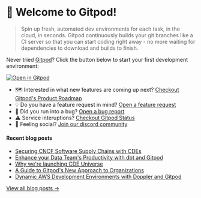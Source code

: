 # 👋 Welcome to Gitpod!

> Spin up fresh, automated dev environments for each task, in the cloud, in seconds. Gitpod continuously builds your git branches like a CI server so that you can start coding right away - no more waiting for dependencies to download and builds to finish.

Never tried [Gitpod](https://www.gitpod.io/)? Click the button below to start your first development environment:

[![Open in Gitpod](https://gitpod.io/button/open-in-gitpod.svg)](https://gitpod.new)

* 🗺️ Interested in what new features are coming up next? [Checkout Gitpod's Product Roadmap](https://github.com/orgs/gitpod-io/projects/27)
* 💡 Do you have a feature request in mind? [Open a feature request](https://github.com/gitpod-io/gitpod/issues/new?assignees=&labels=&template=feature_request.md&title=)
* 🐛 Did you run into a bug? [Open a bug report](https://github.com/gitpod-io/gitpod/issues/new?assignees=&labels=bug&template=bug_report.yml)
* ⚠️ Service interuptions? [Checkout Gitpod Status](https://gitpodstatus.com/)
* 🦩 Feeling social? [Join our discord community](https://www.gitpod.io/chat)

#### Recent blog posts

<!--START_SECTION:feed-->
* [Securing CNCF Software Supply Chains with CDEs](https://www.gitpod.io/blog/securing-cncf-software-supply-chains-with-cd-es)
* [Enhance your Data Team's Productivity with dbt and Gitpod](https://www.gitpod.io/blog/dbt-in-gitpod)
* [Why we're launching CDE Universe](https://www.gitpod.io/blog/cde-universe-2023)
* [A Guide to Gitpod's New Approach to Organizations](https://www.gitpod.io/blog/organizations)
* [Dynamic AWS Development Environments with Doppler and Gitpod](https://www.gitpod.io/blog/dynamic-aws-development-environments-with-doppler-and-gitpod)
<!--END_SECTION:feed-->

[View all blog posts &rarr;](https://www.gitpod.io/blog)
